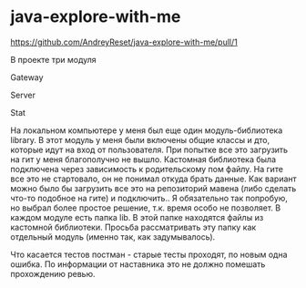 # java-explore-with-me
https://github.com/AndreyReset/java-explore-with-me/pull/1

В проекте три модуля

Gateway

Server

Stat

На локальном компьютере у меня был еще один модуль-библиотека library. В этот модуль у меня были включены общие классы и дто, которые идут на вход от пользователя.
При попытке все это загрузить на гит у меня благополучно не вышло. Кастомная библиотека была подключена через зависимость к родительскому пом файлу. На гите все это не стартовало, он не понимал откуда брать данные. Как вариант можно было бы загрузить все это на репозиторий мавена (либо сделать что-то подобное на гите) и подключить.. Я обязательно так попробую, но выбрал более простое решение, т.к. время особо не позволяет. В каждом модуле есть папка lib. В этой папке находятся файлы из кастомной библиотеки. Просьба рассматривать эту папку как отдельный модуль (именно так, как задумывалось).

Что касается тестов постман - старые тесты проходят, по новым одна ошибка. По информации от наставника это не должно помешать прохождению ревью.
